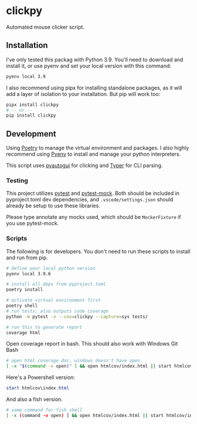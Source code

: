 # clickpy

Automated mouse clicker script.

## Installation

I've only tested this packag with Python 3.9. You'll need to download and install it, or use pyenv and set your local version with this command:

```bash
pyenv local 3.9
```

I also recommend using pipx for installing standalone packages, as it will add a layer of isolation to your installation. But pip will work too:

```bash
pipx install clickpy
# -- or --
pip install clickpy
```

## Development

Using [Poetry][1] to manage the virtual environment and packages. I also highly recommend using [Pyenv][2] to install and manage your python interpreters.

This script uses [pyautogui][3] for clicking and [Typer][4] for CLI parsing.

### Testing

This project utilizes [pytest][5] and [pytest-mock][6]. Both should be included in pyproject.toml dev dependencies, and `.vscode/settings.json` should already be setup to use these libraries.

Please type annotate any mocks used, which should be `MockerFixture` if you use pytest-mock.

### Scripts

The following is for developers. You don't need to run these scripts to install and run from pip.


```bash
# define your local python version
pyenv local 3.9.6
```

```bash
# install all deps from pyproject.toml
poetry install
```

```bash
# activate virtual environment first
poetry shell
# run tests, also outputs code coverage
python -m pytest -v --cov=clickpy --capture=sys tests/
```

```bash
# run this to generate report
coverage html
```

Open coverage report in bash. This should also work with Windows Git Bash

```bash
# open html coverage doc, windows doesn't have open.
[ -x "$(command -v open)" ] && open htmlcov/index.html || start htmlcov/index.html
```

Here's a Powershell version:

```powershell
start htmlcov\index.html
```

And also a fish version.

```sh
# same command for fish shell
[ -x (command -v open) ] && open htmlcov/index.html || start htmlcov/index.html
```

[1]: https://github.com/python-poetry/poetry
[2]: https://github.com/pyenv/pyenv
[3]: https://github.com/asweigart/pyautogui
[4]: https://github.com/tiangolo/typer
[5]: https://github.com/pytest-dev/pytest
[6]: https://github.com/pytest-dev/pytest-mock
